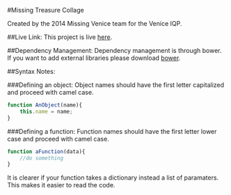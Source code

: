 #Missing Treasure Collage

Created by the 2014 Missing Venice team for the Venice IQP.

##Live Link:
This project is live [here](http://jlleitschuh.github.io/MissingVenice-MissingTreasuresCollage/).

##Dependency Management:
Dependency management is through bower. If you want to add external libraries please download [bower](http://bower.io/).

##Syntax Notes:

###Defining an object:
Object names should have the first letter capitalized and proceed with camel case.

```javascript
function AnObject(name){
	this.name = name;
}
```
###Defining a function:
Function names should have the first letter lower case and proceed with camel case.

```javascript
function aFunction(data){
	//do something
}
```
It is clearer if your function takes a dictionary instead a list of paramaters. This makes it easier to read the code.
